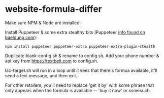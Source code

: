 # website-formula-differ

Make sure NPM & Node are installed.

Install Puppeteer & some extra stealthy bits (Puppeteer [info found on baeldung.com](https://www.baeldung.com/linux/command-line-website-screenshots#1-puppeteer-high-level-api-to-control-chrome-or-chromium)):
```
npm install puppeteer puppeteer-extra puppeteer-extra-plugin-stealth
```

Duplicate blank-config.sh & rename to config.sh. Add your phone number & api key from https://textbelt.com to config.sh.

lac-target.sh will run in a loop until it sees that there's formua available, it'll send a text message, and then exit.

For other retailers, you'll need to replace 'get it by' with some phrase that only appears when the formula is available -- 'buy it now' or somesuch. 

